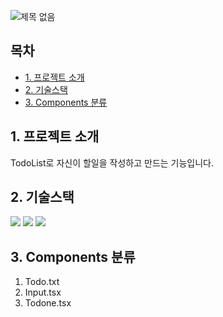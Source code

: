 ![제목 없음](https://user-images.githubusercontent.com/76459231/216877716-352e320b-9713-4502-898b-eb73afb2235f.png)


## 목차

-   [1. 프로젝트 소개](#1-프로젝트-소개)
-   [2. 기술스택](#2-기술-스택)
-   [3. Components 분류](#3-Components-분류)


## 1. 프로젝트 소개
TodoList로 자신이 할일을 작성하고 만드는 기능입니다.


## 2. 기술스택
<img src="https://img.shields.io/badge/react-61DAFB?style=for-the-badge&logo=react&logoColor=black">
<img src="https://img.shields.io/badge/javascript-F7DF1E?style=for-the-badge&logo=javascript&logoColor=black">
<img src="https://img.shields.io/badge/typescript-3178C6?style=for-the-badge&logo=typescript&logoColor=blue">


## 3. Components 분류
1.  Todo.txt
2.  Input.tsx
3.  Todone.tsx


